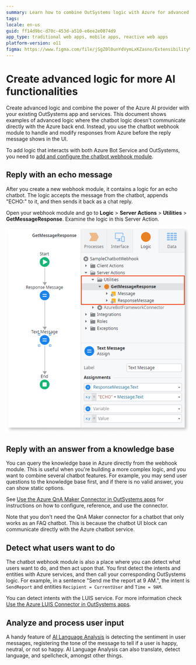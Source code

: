 ```yaml
---
summary: Learn how to combine OutSystems logic with Azure for advanced chatbot features and add powerful AI features to your chatbot. The advanced features include custom replies, connection with a knowledge base, and detecting intents.
tags:
locale: en-us
guid: ff14d9bc-d70c-453d-a510-e6ee2e0874d9
app_type: traditional web apps, mobile apps, reactive web apps
platform-version: o11
figma: https://www.figma.com/file/jSgZ0l0unYdVymLxKZasno/Extensibility%20and%20Integration?node-id=409:6
---
```


# Create advanced logic for more AI functionalities

Create advanced logic and combine the power of the Azure AI provider with your existing OutSystems app and services. This document shows examples of advanced logic where the chatbot logic doesn't communicate directly with the Azure back end. Instead, you use the chatbot webhook module to handle and modify responses from Azure before the reply message shows in the UI.

<div class="info" markdown="1">

To add logic that interacts with both Azure Bot Service and OutSystems, you need to [add and configure the chatbot webhook module](guide-outsystems-webhook.md).

</div>

## Reply with an echo message

After you create a new webhook module, it contains a logic for an echo chatbot. The logic accepts the message from the chatbot, appends "ECHO:" to it, and then sends it back as a chat reply.

Open your webhook module and go to **Logic** > **Server Actions** > **Utilities** > **GetMessageResponse**. Examine the logic in this Server Action.

![Sample response](images/webhook-echo-response-ss.png?width=500)

## Reply with an answer from a knowledge base

You can query the knowledge base in Azure directly from the webhook module. This is useful when you're building a more complex logic, and you want to combine several chatbot features. For example, you may send user questions to the knowledge base first, and if there is no valid answer, you can show static options. 

See [Use the Azure QnA Maker Connector in OutSystems apps](../qna-connector.md) for instructions on how to configure, reference, and use the connector.

<div class="info" markdown="1">

Note that you don't need the QnA Maker connector for a chatbot that only works as an FAQ chatbot. This is because the chatbot UI block can communicate directly with the Azure chatbot service.

</div>

## Detect what users want to do

The chatbot webhook module is also a place where you can detect what users want to do, and then act upon that. You first detect the intents and entities with Azure services, and then call your corresponding OutSystems logic. For example, in a sentence "Send me the report at 9 AM.", the intent is `SendReport` and entities `Recipient = CurrentUser` and `Time = 9AM`.

You can detect intents with the LUIS service. For more information check [Use the Azure LUIS Connector in OutSystems apps](../luis-connector.md).

## Analyze and process user input

A handy feature of [AI Language Analysis](../text-analysis.md) is detecting the sentiment in user messages, registering the tone of the message to tell if a user is happy, neutral, or not so happy. AI Language Analysis can also translate, detect language, and spellcheck, amongst other things.
